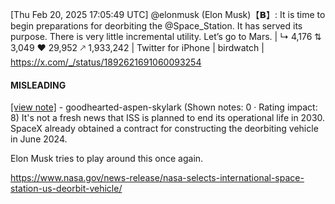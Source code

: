 [Thu Feb 20, 2025 17:05:49 UTC] @elonmusk (Elon Musk)【𝗕】: It is time to begin preparations for deorbiting the @Space_Station.  It has served its purpose. There is very little incremental utility.  Let’s go to Mars. | ↳ 4,176 ⇅ 3,049 ♥ 29,952 🡕 1,933,242 | Twitter for iPhone | birdwatch | https://x.com/_/status/1892621691060093254

#### MISLEADING

[[view note]](https://x.com/i/birdwatch/n/1892631217687978033) - goodhearted-aspen-skylark (Shown notes: 0 · Rating impact: 8)
It's not a fresh news that ISS is planned to end its operational life in 2030. SpaceX already obtained a contract for constructing the deorbiting vehicle in June 2024.

Elon Musk tries to play around this once again.

https://www.nasa.gov/news-release/nasa-selects-international-space-station-us-deorbit-vehicle/
